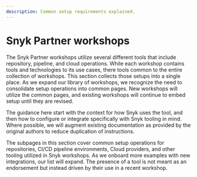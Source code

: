 ```yaml
---
description: Common setup requirements explained.
---
```


# Snyk Partner workshops

The Snyk Partner workshops utilize several different tools that include repository, pipeline, and cloud operations. While each workshop contains tools and technologies to its use cases, there tools common to the entire collection of workshops. This section collects those setups into a single place. As we expand our library of workshops, we recognize the need to consolidate setup operations into common pages. New workshops will utilize the common pages, and existing workshops will continue to embed setup until they are revised.

The guidance here start with the context for how Snyk uses the tool, and then how to configure or integrate specifically with Snyk tooling in mind. Where possible, we will augment existing documentation as provided by the original authors to reduce duplication of instructions.

The subpages in this section cover common setup operations for repositories, CI/CD pipeline environments, Cloud providers, and other tooling utilized in Snyk workshops. As we onboard more examples with new integrations, our list will expand. The presence of a tool is not meant as an endorsement but instead driven by their use in a recent workshop.
